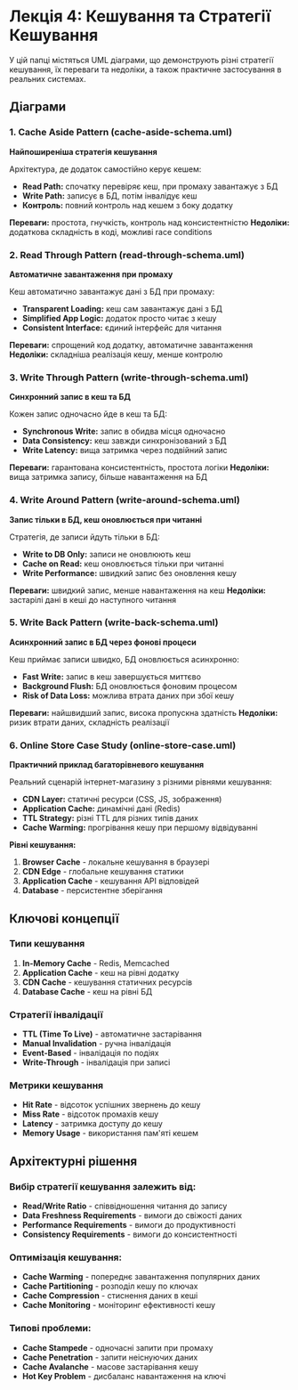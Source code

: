 # Лекція 4: Кешування та Стратегії Кешування

У цій папці містяться UML діаграми, що демонструють різні стратегії кешування, їх переваги та недоліки, а також практичне застосування в реальних системах.

## Діаграми

### 1. Cache Aside Pattern (cache-aside-schema.uml)
**Найпоширеніша стратегія кешування**

Архітектура, де додаток самостійно керує кешем:
- **Read Path:** спочатку перевіряє кеш, при промаху завантажує з БД
- **Write Path:** записує в БД, потім інвалідує кеш
- **Контроль:** повний контроль над кешем з боку додатку

**Переваги:** простота, гнучкість, контроль над консистентністю
**Недоліки:** додаткова складність в коді, можливі race conditions

### 2. Read Through Pattern (read-through-schema.uml)
**Автоматичне завантаження при промаху**

Кеш автоматично завантажує дані з БД при промаху:
- **Transparent Loading:** кеш сам завантажує дані з БД
- **Simplified App Logic:** додаток просто читає з кешу
- **Consistent Interface:** єдиний інтерфейс для читання

**Переваги:** спрощений код додатку, автоматичне завантаження
**Недоліки:** складніша реалізація кешу, менше контролю

### 3. Write Through Pattern (write-through-schema.uml)
**Синхронний запис в кеш та БД**

Кожен запис одночасно йде в кеш та БД:
- **Synchronous Write:** запис в обидва місця одночасно
- **Data Consistency:** кеш завжди синхронізований з БД
- **Write Latency:** вища затримка через подвійний запис

**Переваги:** гарантована консистентність, простота логіки
**Недоліки:** вища затримка запису, більше навантаження на БД

### 4. Write Around Pattern (write-around-schema.uml)
**Запис тільки в БД, кеш оновлюється при читанні**

Стратегія, де записи йдуть тільки в БД:
- **Write to DB Only:** записи не оновлюють кеш
- **Cache on Read:** кеш оновлюється тільки при читанні
- **Write Performance:** швидкий запис без оновлення кешу

**Переваги:** швидкий запис, менше навантаження на кеш
**Недоліки:** застарілі дані в кеші до наступного читання

### 5. Write Back Pattern (write-back-schema.uml)
**Асинхронний запис в БД через фонові процеси**

Кеш приймає записи швидко, БД оновлюється асинхронно:
- **Fast Write:** запис в кеш завершується миттєво
- **Background Flush:** БД оновлюється фоновим процесом
- **Risk of Data Loss:** можлива втрата даних при збої кешу

**Переваги:** найшвидший запис, висока пропускна здатність
**Недоліки:** ризик втрати даних, складність реалізації

### 6. Online Store Case Study (online-store-case.uml)
**Практичний приклад багаторівневого кешування**

Реальний сценарій інтернет-магазину з різними рівнями кешування:
- **CDN Layer:** статичні ресурси (CSS, JS, зображення)
- **Application Cache:** динамічні дані (Redis)
- **TTL Strategy:** різні TTL для різних типів даних
- **Cache Warming:** прогрівання кешу при першому відвідуванні

**Рівні кешування:**
1. **Browser Cache** - локальне кешування в браузері
2. **CDN Edge** - глобальне кешування статики
3. **Application Cache** - кешування API відповідей
4. **Database** - персистентне зберігання

## Ключові концепції

### Типи кешування
1. **In-Memory Cache** - Redis, Memcached
2. **Application Cache** - кеш на рівні додатку
3. **CDN Cache** - кешування статичних ресурсів
4. **Database Cache** - кеш на рівні БД

### Стратегії інвалідації
- **TTL (Time To Live)** - автоматичне застарівання
- **Manual Invalidation** - ручна інвалідація
- **Event-Based** - інвалідація по подіях
- **Write-Through** - інвалідація при записі

### Метрики кешування
- **Hit Rate** - відсоток успішних звернень до кешу
- **Miss Rate** - відсоток промахів кешу
- **Latency** - затримка доступу до кешу
- **Memory Usage** - використання пам'яті кешем

## Архітектурні рішення

### Вибір стратегії кешування залежить від:
- **Read/Write Ratio** - співвідношення читання до запису
- **Data Freshness Requirements** - вимоги до свіжості даних
- **Performance Requirements** - вимоги до продуктивності
- **Consistency Requirements** - вимоги до консистентності

### Оптимізація кешування:
- **Cache Warming** - попереднє завантаження популярних даних
- **Cache Partitioning** - розподіл кешу по ключах
- **Cache Compression** - стиснення даних в кеші
- **Cache Monitoring** - моніторинг ефективності кешу

### Типові проблеми:
- **Cache Stampede** - одночасні запити при промаху
- **Cache Penetration** - запити неіснуючих даних
- **Cache Avalanche** - масове застарівання кешу
- **Hot Key Problem** - дисбаланс навантаження на ключі
